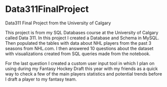 # Data311FinalProject
Data311 Final Project from the University of Calgary

This project is from my SQL Databases course at the University of Calgary called Data 311.
In this project I created a Database and Schema in MySQL.
Then populated the tables with data about NHL players from the past 3 seasons from NHL.com.
I then answered 10 questions about the dataset with visualizations created from SQL queries made from the notebook.

For the last question I created a custom user input tool in which I plan on using during my Fantasy Hockey Draft this year
with my friends as a quick way to check a few of the main players statistics and potential trends before I draft a player to my fantasy team.

